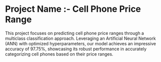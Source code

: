 # Project Name :- Cell Phone Price Range
This project focuses on predicting cell phone price ranges through a multiclass classification approach. Leveraging an Artificial Neural Network (ANN) with optimized hyperparameters, our model achieves an impressive accuracy of 97.75%, showcasing its robust performance in accurately categorizing cell phones based on their price ranges.
